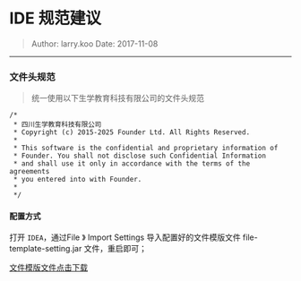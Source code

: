 # IDE 规范建议

> Author: larry.koo  Date: 2017-11-08

---

### 文件头规范

> 统一使用以下生学教育科技有限公司的文件头规范

```
/*
 * 四川生学教育科技有限公司
 * Copyright (c) 2015-2025 Founder Ltd. All Rights Reserved.
 *
 * This software is the confidential and proprietary information of
 * Founder. You shall not disclose such Confidential Information
 * and shall use it only in accordance with the terms of the agreements
 * you entered into with Founder.
 *
 */
```

#### 配置方式

打开 `IDEA`，通过File 》 Import Settings 导入配置好的文件模版文件 file-template-setting.jar 文件，重启即可；

[文件模版文件点击下载](/assets/file-template-settings.jar)








